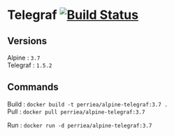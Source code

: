 # Telegraf [![Build Status](https://drone.aurelienperrier.com/api/badges/Docker-example/alpine-telegraf/status.svg?branch=master)](https://drone.aurelienperrier.com/Docker-example/alpine-telegraf)

## Versions

Alpine : `3.7`   
Telegraf : `1.5.2`   

## Commands

Build : `docker build -t perriea/alpine-telegraf:3.7 .`   
Pull : `docker pull perriea/alpine-telegraf:3.7`   

Run : `docker run -d perriea/alpine-telegraf:3.7`